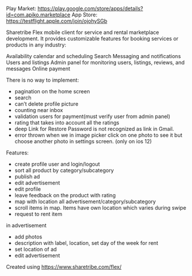 Play Market: https://play.google.com/store/apps/details?id=com.apiko.marketplace
App Store: https://testflight.apple.com/join/ojohySGb

Sharetribe Flex mobile client for service and rental marketplace development. It provides customizable features for booking services or products in any industry:

Availability calendar and scheduling
Search
Messaging and notifications
Users and listings
Admin panel for monitoring users, listings, reviews, and messages
Online payment

 There is no way to implement:
- pagination on the home screen
- search
- can’t delete profile picture
- counting near inbox
- validation users for payment(must verify user from admin panel)
- rating that takes into account all the ratings
- deep Link for Restore Password is not recognized as link in Gmail.
- error thrown when we in image picker click on one photo to see it but choose another photo in settings screen. (only on ios 12)
 

Features:
- create profile user and login/logout
- sort all product by category/subcategory
- publish ad 
- edit advertisement
- edit profile
- leave feedback on the product with rating
- map with location all advertisement/category/subcategory
- scroll items in map. Items have own location which varies during swipe
- request to rent item 

in advertisement 
- add photos
- description with label, location, set day of the week for rent
- set location of ad
- edit advertisement


Created using https://www.sharetribe.com/flex/
